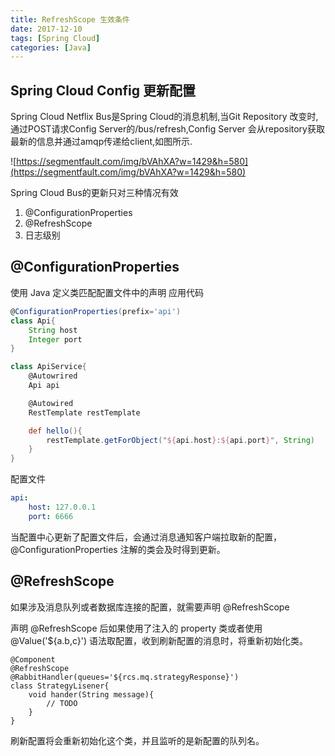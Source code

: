 ```yaml
---
title: RefreshScope 生效条件
date: 2017-12-10
tags: [Spring Cloud]
categories: [Java]
---
```


## Spring Cloud Config 更新配置
Spring Cloud Netflix Bus是Spring Cloud的消息机制,当Git Repository 改变时,通过POST请求Config Server的/bus/refresh,Config Server 会从repository获取最新的信息并通过amqp传递给client,如图所示.

![https://segmentfault.com/img/bVAhXA?w=1429&h=580](https://segmentfault.com/img/bVAhXA?w=1429&h=580)

Spring Cloud Bus的更新只对三种情况有效

1. @ConfigurationProperties
2. @RefreshScope
3. 日志级别

## @ConfigurationProperties

使用 Java 定义类匹配配置文件中的声明
应用代码
```groovy
@ConfigurationProperties(prefix='api')
class Api{
    String host
    Integer port
}

class ApiService{
    @Autowrired
    Api api

    @Autowired
    RestTemplate restTemplate

    def hello(){
        restTemplate.getForObject("${api.host}:${api.port}", String)
    }
}
```
配置文件
```yml
api:
    host: 127.0.0.1
    port: 6666
```
当配置中心更新了配置文件后，会通过消息通知客户端拉取新的配置，@ConfigurationProperties 注解的类会及时得到更新。

## @RefreshScope
如果涉及消息队列或者数据库连接的配置，就需要声明 @RefreshScope

声明 @RefreshScope 后如果使用了注入的 property 类或者使用 @Value('${a.b,c}') 语法取配置，收到刷新配置的消息时，将重新初始化类。

```
@Component
@RefreshScope
@RabbitHandler(queues='${rcs.mq.strategyResponse}')
class StrategyLisener{
    void hander(String message){
        // TODO
    }
}
```

刷新配置将会重新初始化这个类，并且监听的是新配置的队列名。
